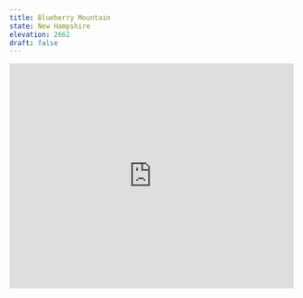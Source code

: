 ```yaml
---
title: Blueberry Mountain 
state: New Hampshire
elevation: 2662 
draft: false
---
```

<iframe class="alltrails" src="https://www.alltrails.com/widget/trail/us/new-hampshire/blueberry-mountain-trail--3?u=i&sh=q5vqbr" width="100%" height="400" frameBorder="0" scrolling="no" marginHeight="0" marginWidth="0" title="AllTrails: Trail Guides and Maps for Hiking, Camping, and Running"></iframe>
